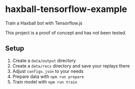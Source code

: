 # haxball-tensorflow-example

Train a Haxball bot with Tensorflow.js

This project is a proof of concept and has not been tested.

## Setup

1. Create a `data/output` directory
2. Create a `data/recs` directory and save your replays there
3. Adjust `configs.json` to your needs
4. Prepare data with `npm run prepare`
5. Train model with `npm run train`

